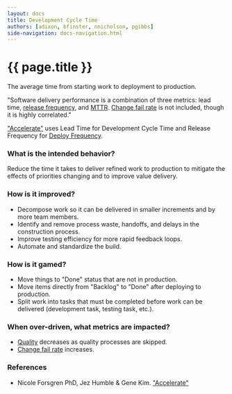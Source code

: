 ```yaml
---
layout: docs
title: Development Cycle Time
authors: [adixon, bfinster, nnicholson, pgibbs]
side-navigation: docs-navigation.html
---
```


# {{ page.title }}

The average time from starting work to deployment to production. 

"Software delivery performance is a combination of three metrics: lead time, [release frequency](./deploy-frequency.html), and [MTTR](./mean-time-to-repair.html). [Change fail rate](./change-fail-rate.html) is not included, though it is highly correlated."

["Accelerate"](https://itrevolution.com/book/accelerate/) uses Lead Time for Development Cycle Time and Release Frequency for [Deploy Frequency](./deploy-frequency.html).

### What is the intended behavior?

Reduce the time it takes to deliver refined work to production to mitigate the effects of priorities changing and to improve value delivery.

### How is it improved?

- Decompose work so it can be delivered in smaller increments and by more team members.
- Identify and remove process waste, handoffs, and delays in the construction process.
- Improve testing efficiency for more rapid feedback loops.
- Automate and standardize the build.

### How is it gamed?

- Move things to "Done" status that are not in production.
- Move items directly from "Backlog" to "Done" after deploying to production.
- Split work into tasks that must be completed before work can be delivered (development task, testing task,
  etc.).

### When over-driven, what metrics are impacted?

- [Quality](./quality.html) decreases as quality processes are skipped.
- [Change fail rate](./change-fail-rate.html) increases.

### References
- Nicole Forsgren PhD, Jez Humble & Gene Kim. ["Accelerate"](https://itrevolution.com/book/accelerate/)


